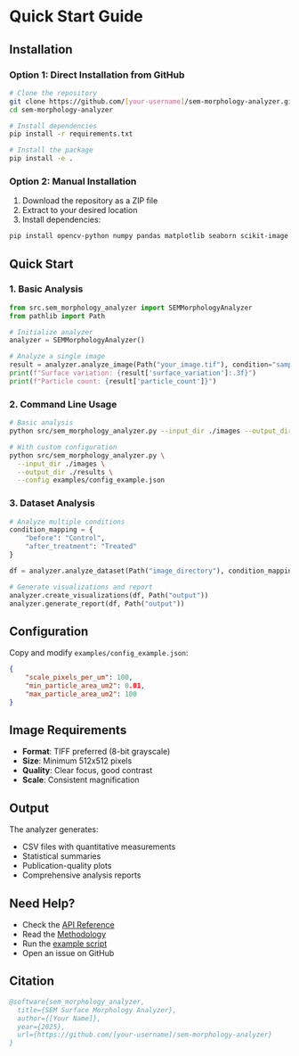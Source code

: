 # Quick Start Guide

## Installation

### Option 1: Direct Installation from GitHub

```bash
# Clone the repository
git clone https://github.com/[your-username]/sem-morphology-analyzer.git
cd sem-morphology-analyzer

# Install dependencies
pip install -r requirements.txt

# Install the package
pip install -e .
```

### Option 2: Manual Installation

1. Download the repository as a ZIP file
2. Extract to your desired location
3. Install dependencies:
```bash
pip install opencv-python numpy pandas matplotlib seaborn scikit-image scipy
```

## Quick Start

### 1. Basic Analysis

```python
from src.sem_morphology_analyzer import SEMMorphologyAnalyzer
from pathlib import Path

# Initialize analyzer
analyzer = SEMMorphologyAnalyzer()

# Analyze a single image
result = analyzer.analyze_image(Path("your_image.tif"), condition="sample_1")
print(f"Surface variation: {result['surface_variation']:.3f}")
print(f"Particle count: {result['particle_count']}")
```

### 2. Command Line Usage

```bash
# Basic analysis
python src/sem_morphology_analyzer.py --input_dir ./images --output_dir ./results

# With custom configuration
python src/sem_morphology_analyzer.py \
  --input_dir ./images \
  --output_dir ./results \
  --config examples/config_example.json
```

### 3. Dataset Analysis

```python
# Analyze multiple conditions
condition_mapping = {
    "before": "Control",
    "after_treatment": "Treated"
}

df = analyzer.analyze_dataset(Path("image_directory"), condition_mapping)

# Generate visualizations and report
analyzer.create_visualizations(df, Path("output"))
analyzer.generate_report(df, Path("output"))
```

## Configuration

Copy and modify `examples/config_example.json`:

```json
{
    "scale_pixels_per_um": 100,
    "min_particle_area_um2": 0.01,
    "max_particle_area_um2": 100
}
```

## Image Requirements

- **Format**: TIFF preferred (8-bit grayscale)
- **Size**: Minimum 512x512 pixels
- **Quality**: Clear focus, good contrast
- **Scale**: Consistent magnification

## Output

The analyzer generates:
- CSV files with quantitative measurements
- Statistical summaries
- Publication-quality plots
- Comprehensive analysis reports

## Need Help?

- Check the [API Reference](docs/API_Reference.md)
- Read the [Methodology](docs/SEM_Analysis_Methodology.md)
- Run the [example script](examples/example_usage.py)
- Open an issue on GitHub

## Citation

```bibtex
@software{sem_morphology_analyzer,
  title={SEM Surface Morphology Analyzer},
  author={[Your Name]},
  year={2025},
  url={https://github.com/[your-username]/sem-morphology-analyzer}
}
```
